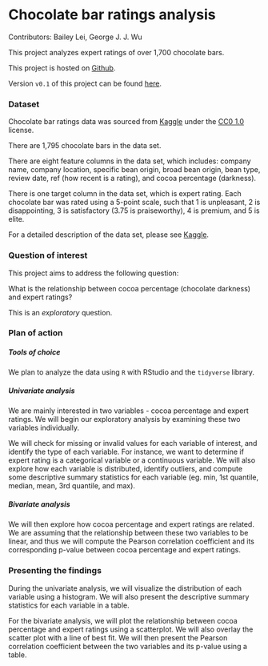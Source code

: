 # Chocolate bar ratings analysis

Contributors: Bailey Lei, George J. J. Wu

This project analyzes expert ratings of over 1,700 chocolate bars.

This project is hosted on [Github](https://github.com/UBC-MDS/DSCI_522_blei7_georgejjw_coco.git).

Version `v0.1` of this project can be found [here](https://github.com/UBC-MDS/DSCI_522_blei7_georgejjw_coco/releases/tag/v0.1).

### Dataset

Chocolate bar ratings data was sourced from [Kaggle](https://www.kaggle.com/rtatman/chocolate-bar-ratings) under the [CC0 1.0](https://creativecommons.org/publicdomain/zero/1.0/) license.

There are 1,795 chocolate bars in the data set.

There are eight feature columns in the data set, which includes: company name, company location, specific bean origin, broad bean origin, bean type, review date, ref (how recent is a rating), and cocoa percentage (darkness).

There is one target column in the data set, which is expert rating. Each chocolate bar was rated using a 5-point scale, such that 1 is unpleasant, 2 is disappointing, 3 is satisfactory (3.75 is praiseworthy), 4 is premium, and 5 is elite.

For a detailed description of the data set, please see [Kaggle](https://www.kaggle.com/rtatman/chocolate-bar-ratings/home).

### Question of interest

This project aims to address the following question:

What is the relationship between cocoa percentage (chocolate darkness) and expert ratings?

This is an _exploratory_ question.

### Plan of action

##### Tools of choice

We plan to analyze the data using `R` with RStudio and the `tidyverse` library.

##### Univariate analysis

We are mainly interested in two variables - cocoa percentage and expert ratings. We will begin our exploratory analysis by examining these two variables individually.

We will check for missing or invalid values for each variable of interest, and identify the type of each variable. For instance, we want to determine if expert rating is a categorical variable or a continuous variable. We will also explore how each variable is distributed, identify outliers, and compute some descriptive summary statistics for each variable (eg. min, 1st quantile, median, mean, 3rd quantile, and max).

##### Bivariate analysis

We will then explore how cocoa percentage and expert ratings are related. We are assuming that the relationship between these two variables to be linear, and thus we will compute the Pearson correlation coefficient and its corresponding p-value between cocoa percentage and expert ratings.

### Presenting the findings

During the univariate analysis, we will visualize the distribution of each variable using a histogram. We will also present the descriptive summary statistics for each variable in a table.

For the bivariate analysis, we will plot the relationship between cocoa percentage and expert ratings using a scatterplot. We will also overlay the scatter plot with a line of best fit. We will then present the Pearson correlation coefficient between the two variables and its p-value using a table.  
